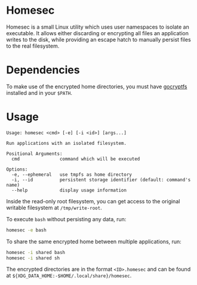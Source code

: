 # Homesec

Homesec is a small Linux utility which uses user namespaces to isolate an
executable. It allows either discarding or encrypting all files an application
writes to the disk, while providing an escape hatch to manually persist files to
the real filesystem.

# Dependencies

To make use of the encrypted home directories, you must have [gocryptfs]
installed and in your `$PATH`.

[gocryptfs]: https://github.com/rfjakob/gocryptfs

# Usage

```text
Usage: homesec <cmd> [-e] [-i <id>] [args...]

Run applications with an isolated filesystem.

Positional Arguments:
  cmd               command which will be executed

Options:
  -e, --ephemeral   use tmpfs as home directory
  -i, --id          persistent storage identifier (default: command's name)
  --help            display usage information
```

Inside the read-only root filesystem, you can get access to the original
writable filesystem at `/tmp/write-root`.

To execute `bash` without persisting any data, run:

```sh
homesec -e bash
```

To share the same encrypted home between multiple applications, run:

```sh
homesec -i shared bash
homesec -i shared sh
```

The encrypted directories are in the format `<ID>.homesec` and can be found at
`${XDG_DATA_HOME:-$HOME/.local/share}/homesec`.
